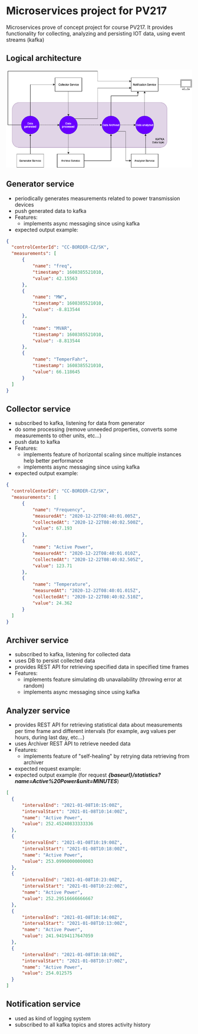# Microservices project for PV217

Microservices prove of concept project for course PV217.  It provides functionality for collecting, analyzing and persisting IOT data, using event streams (kafka) 

## Logical architecture

![Logical architecture](./architecture/logical-architecture.drawio.png)

## Generator service
  - periodically generates measurements related to power transmission devices
  - push generated data to kafka
  - Features:
    * implements async messaging since using kafka
  - expected output example:
  ```json
  {
	"controlCenterId": "CC-BORDER-CZ/SK",
	"measurements": [
		{
			"name": "freq",
			"timestamp": 1608385521010,
			"value": 42.15563
		},
		{
			"name": "MW",
			"timestamp": 1608385521010,
			"value": -8.813544
		},
		{
			"name": "MVAR",
			"timestamp": 1608385521010,
			"value": -8.813544
		},
		{
			"name": "TemperFahr",
			"timestamp": 1608385521010,
			"value": 66.118645
		}
	]
}
  ```

## Collector service
  - subscribed to kafka, listening for data from generator
  - do some processing (remove unneeded properties, converts some measurements to other units, etc...)
  - push data to kafka
  - Features:
    * implements feature of horizontal scaling since multiple instances help better performance
    * implements async messaging since using kafka
  - expected output example:
  ```json
  {
	"controlCenterId": "CC-BORDER-CZ/SK",
	"measurements": [
		{
			"name": "Frequency",
			"measuredAt": "2020-12-22T08:40:01.005Z",
			"collectedAt": "2020-12-22T08:40:02.500Z",
			"value": 67.193
		},
		{
			"name": "Active Power",
			"measuredAt": "2020-12-22T08:40:01.010Z",
			"collectedAt": "2020-12-22T08:40:02.505Z",
			"value": 123.71
		},
		{
			"name": "Temperature",
			"measuredAt": "2020-12-22T08:40:01.015Z",
			"collectedAt": "2020-12-22T08:40:02.510Z",
			"value": 24.362
		}
	]
  }
  ```

## Archiver service
  - subscribed to kafka, listening for collected data
  - uses DB to persist collected data
  - provides REST API for retrieving specified data in specified time frames
  - Features: 
    * implements feature simulating db unavailability (throwing error at random)
    * implements async messaging since using kafka

## Analyzer service
  - provides REST API for retrieving statistical data about measurements per time frame and different intervals (for example, avg values per hours, during last day, etc...)
  - uses Archiver REST API to retrieve needed data
  - Features:
    * implements feature of "self-healing" by retrying data retrieving from archiver
  - expected request example:
  - expected output example (for request ***{baseurl}/statistics?name=Active%20Power&unit=MINUTES***)
  ```json
  [
	{
		"intervalEnd": "2021-01-08T10:15:00Z",
		"intervalStart": "2021-01-08T10:14:00Z",
		"name": "Active Power",
		"value": 252.45240833333336
	},
	{
		"intervalEnd": "2021-01-08T10:19:00Z",
		"intervalStart": "2021-01-08T10:18:00Z",
		"name": "Active Power",
		"value": 253.09900000000003
	},
	{
		"intervalEnd": "2021-01-08T10:23:00Z",
		"intervalStart": "2021-01-08T10:22:00Z",
		"name": "Active Power",
		"value": 252.29516666666667
	},
	{
		"intervalEnd": "2021-01-08T10:14:00Z",
		"intervalStart": "2021-01-08T10:13:00Z",
		"name": "Active Power",
		"value": 241.94194117647059
	},
	{
		"intervalEnd": "2021-01-08T10:18:00Z",
		"intervalStart": "2021-01-08T10:17:00Z",
		"name": "Active Power",
		"value": 254.012575
	}
  ]
  ```

## Notification service
  - used as kind of logging system
  - subscribed to all kafka topics and stores activity history